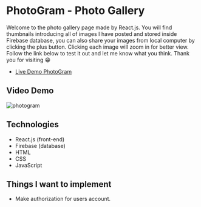 # PhotoGram - Photo Gallery

Welcome to the photo gallery page made by React.js. You will find thumbnails introducing all of images I have posted and stored inside Firebase database, you can also share your images from local computer by clicking the plus button. Clicking each image will zoom in for better view. Follow the link below to test it out and let me know what you think. Thank you for visiting 😁

- [Live Demo PhotoGram](http://www.hanvsolo.com/han-firegram/)

## Video Demo

![photogram](https://user-images.githubusercontent.com/73920080/124632623-841b5380-de52-11eb-9efd-e3c42d7f457e.gif)

## Technologies

- React.js (front-end)
- Firebase (database)
- HTML
- CSS
- JavaScript

## Things I want to implement

- Make authorization for users account.
